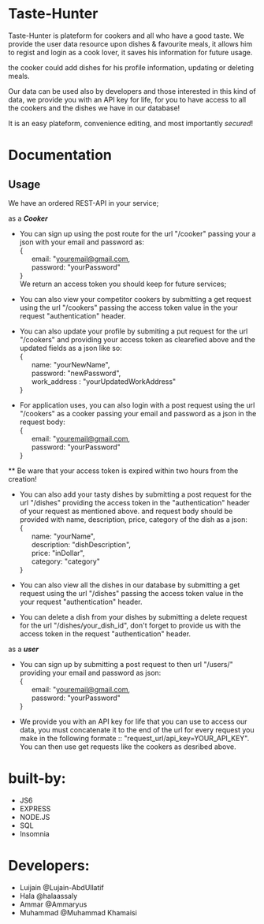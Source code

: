 # Taste-Hunter

Taste-Hunter is plateform for cookers and all who have a good taste. We provide the user data resource upon dishes & favourite meals, it allows him to regist and login as a cook lover,
it saves his information for future usage.

the cooker could add dishes for his profile information, updating or deleting meals. 

Our data can be used also by developers and those interested in this kind of data, we provide you with an API key for life, for you to have access to all the cookers and the dishes we have in our database! 

It is an easy plateform, convenience editing, and most importantly *secured*!


# Documentation
## Usage
We have an ordered REST-API in your service;

as a ***Cooker***   

- You can sign up using the post route for the url "/cooker" passing your a json with your email and password as:  
{  
 &nbsp;&nbsp;&nbsp;&nbsp;&nbsp;&nbsp;email: "youremail@gmail.com,  
 &nbsp;&nbsp;&nbsp;&nbsp;&nbsp;&nbsp;password: "yourPassword"  
}  
We return an access token you should keep for future services;

- You can also view your competitor cookers by submitting a get request using the url "/cookers" passing the access token value in the your request "authentication" header.  

- You can also update your profile by submiting a put request for the url "/cookers" and providing your access token as clearefied above and the updated fields as a json like so:  
{  
&nbsp;&nbsp;&nbsp;&nbsp;&nbsp;&nbsp;name: "yourNewName",  
&nbsp;&nbsp;&nbsp;&nbsp;&nbsp;&nbsp;password: "newPassword",   
&nbsp;&nbsp;&nbsp;&nbsp;&nbsp;&nbsp;work_address : "yourUpdatedWorkAddress"  
}  

- For application uses, you can also login with a post request using the url "/cookers" as a cooker passing your email and password as a json in the request body:  
{  
&nbsp;&nbsp;&nbsp;&nbsp;&nbsp;&nbsp;email: "youremail@gmail.com,  
&nbsp;&nbsp;&nbsp;&nbsp;&nbsp;&nbsp;password: "yourPassword"  
}  

** Be ware that your access token is expired within two hours from the creation!

- You can also add your tasty dishes by submitting a post request for the url "/dishes" providing the access token in the "authentication" header of your request as mentioned above. and request body should be provided with name, description, price, category of the dish as a json:  
{  
  &nbsp;&nbsp;&nbsp;&nbsp;&nbsp;&nbsp;name: "yourName",  
  &nbsp;&nbsp;&nbsp;&nbsp;&nbsp;&nbsp;description: "dishDescription",   
  &nbsp;&nbsp;&nbsp;&nbsp;&nbsp;&nbsp;price: "inDollar",  
  &nbsp;&nbsp;&nbsp;&nbsp;&nbsp;&nbsp;category: "category"  
}

- You can also view all the dishes in our database by submitting a get request using the url "/dishes" passing the access token value in the your request "authentication" header.

- You can delete a dish from your dishes by submitting a delete request for the url "/dishes/your_dish_id", don't forget to provide us with the access token in the request "authentication" header.


as a ***user***

- You can sign up by submitting a post request to then url "/users/" providing your email and password as json:  
{  
&nbsp;&nbsp;&nbsp;&nbsp;&nbsp;&nbsp;email: "youremail@gmail.com,  
&nbsp;&nbsp;&nbsp;&nbsp;&nbsp;&nbsp;password: "yourPassword"  
}  

- We provide you with an API key for life that you can use to access our data, you must concatenate it to the end of the url for every request you make in the following formate :: "request_url/api_key=YOUR_API_KEY".  
You can then use get requests like the cookers as desribed above.

# built-by:
- JS6
- EXPRESS
- NODE.JS
- SQL
- Insomnia

# Developers:
- Luijain @Lujain-AbdUllatif
- Hala @halaassaly
- Ammar @Ammaryus
- Muhammad @Muhammad Khamaisi
